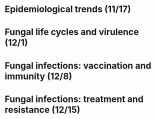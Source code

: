 # Epidemiological trends (11/17)


# Fungal life cycles and virulence (12/1)


# Fungal infections: vaccination and immunity (12/8) 


# Fungal infections: treatment and resistance (12/15) 